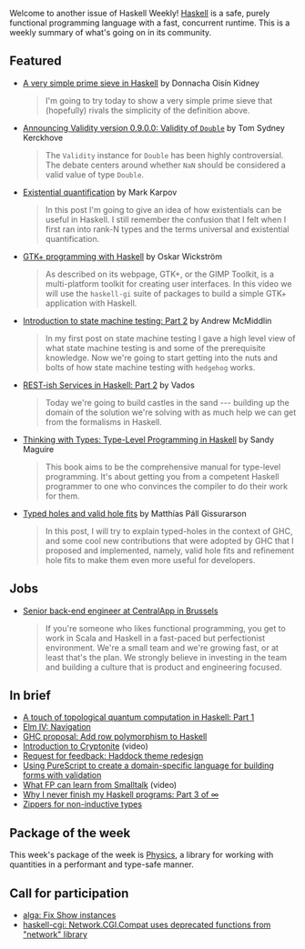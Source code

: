 Welcome to another issue of Haskell Weekly!
[Haskell](https://www.haskell.org) is a safe, purely functional programming language with a fast, concurrent runtime.
This is a weekly summary of what's going on in its community.

## Featured

-   [A very simple prime sieve in Haskell](https://doisinkidney.com/posts/2018-11-10-a-very-simple-prime-sieve.html) by Donnacha Oisín Kidney

    > I'm going to try today to show a very simple prime sieve that (hopefully) rivals the simplicity of the definition above.

-   [Announcing Validity version 0.9.0.0: Validity of `Double`](https://cs-syd.eu/posts/2018-11-14-validity-double) by Tom Sydney Kerckhove

    > The `Validity` instance for `Double` has been highly controversial. The debate centers around whether `NaN` should be considered a valid value of type `Double`.

-   [Existential quantification](https://markkarpov.com/post/existential-quantification.html) by Mark Karpov

    > In this post I'm going to give an idea of how existentials can be useful in Haskell. I still remember the confusion that I felt when I first ran into rank-N types and the terms universal and existential quantification.

-   [GTK+ programming with Haskell](https://haskell-at-work.com/episodes/2018-11-13-gtk-programming-with-haskell.html) by Oskar Wickström

    > As described on its webpage, GTK+, or the GIMP Toolkit, is a multi-platform toolkit for creating user interfaces. In this video we will use the `haskell-gi` suite of packages to build a simple GTK+ application with Haskell.

-   [Introduction to state machine testing: Part 2](https://qfpl.io/posts/intro-to-state-machine-testing-2/) by Andrew McMiddlin

    > In my first post on state machine testing I gave a high level view of what state machine testing is and some of the prerequisite knowledge. Now we're going to start getting into the nuts and bolts of how state machine testing with `hedgehog` works.

-   [REST-ish Services in Haskell: Part 2](https://vadosware.io/post/rest-ish-services-in-haskell-part-2/) by Vados

    > Today we're going to build castles in the sand --- building up the domain of the solution we're solving with as much help we can get from the formalisms in Haskell.

-   [Thinking with Types: Type-Level Programming in Haskell](https://leanpub.com/thinking-with-types/) by Sandy Maguire

    > This book aims to be the comprehensive manual for type-level programming. It's about getting you from a competent Haskell programmer to one who convinces the compiler to do their work for them.

-   [Typed holes and valid hole fits](https://octopi.chalmers.se/2018/11/08/typed-holes/) by Matthías Páll Gissurarson

    > In this post, I will try to explain typed-holes in the context of GHC, and some cool new contributions that were adopted by GHC that I proposed and implemented, namely, valid hole fits and refinement hole fits to make them even more useful for developers.

## Jobs

-   [Senior back-end engineer at CentralApp in Brussels](https://centralapp.workable.com/j/9AFEDD1C3C)

    > If you're someone who likes functional programming, you get to work in Scala and Haskell in a fast-paced but perfectionist environment. We're a small team and we're growing fast, or at least that's the plan. We strongly believe in investing in the team and building a culture that is product and engineering focused.

## In brief

-   [A touch of topological quantum computation in Haskell: Part 1](http://www.philipzucker.com/a-touch-of-topological-quantum-computation-in-haskell-pt-i/)
-   [Elm IV: Navigation](https://mmhaskell.com/blog/2018/11/12/elm-iv-navigation)
-   [GHC proposal: Add row polymorphism to Haskell](https://github.com/jvanbruegge/ghc-proposals/blob/70b9ae054956bdf9b7cf337732fa4a1d8d848355/proposals/0000-row-polymorphism.rst)
-   [Introduction to Cryptonite](https://medium.com/mercury-bank/talk-introduction-to-cryptonite-1be74e023726) (video)
-   [Request for feedback: Haddock theme redesign](https://np.reddit.com/r/haskell/comments/9vf0i7/request_for_feedback_haddock_theme_redesign/)
-   [Using PureScript to create a domain-specific language for building forms with validation](https://medium.com/fuzzy-sharp/building-a-type-safe-embedded-dsl-for-form-components-with-validation-e7ffaaf537e4)
-   [What FP can learn from Smalltalk](https://www.youtube.com/watch?v=baxtyeFVn3w) (video)
-   [Why I never finish my Haskell programs: Part 3 of ∞](https://blog.plover.com/prog/haskell/what-goes-wrong-3.html)
-   [Zippers for non-inductive types](https://danghica.blogspot.com/2018/11/zippers-for-non-inductive-types.html)

## Package of the week

This week's package of the week is [Physics](https://hackage.haskell.org/package/physics-0.1.2.1),
a library for working with quantities in a performant and type-safe manner.

## Call for participation

-   [alga: Fix Show instances](https://github.com/snowleopard/alga/issues/140)
-   [haskell-cgi: Network.CGI.Compat uses deprecated functions from "network" library](https://github.com/cheecheeo/haskell-cgi/issues/45)

